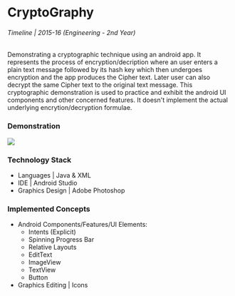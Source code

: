 # CryptoGraphy

###### Timeline | 2015-16 (Engineering - 2nd Year)

Demonstrating a cryptographic technique using an android app. It represents the process of encryption/decription where an user enters a plain text message followed by its hash key which then undergoes encryption and the app produces the Cipher text. Later user can also decrypt the same Cipher text to the original text message. This cryptographic demonstration is used to practice and exhibit the android UI components and other concerned features. It doesn't implement the actual underlying encrytion/decryption formulae.

### Demonstration

![](/Android%20App%20|%20CryptoGraphy/CryptoGraphy.gif)

### Technology Stack
* Languages | Java & XML
* IDE | Android Studio
* Graphics Design | Adobe Photoshop

### Implemented Concepts
- Android Components/Features/UI Elements:
  - Intents (Explicit)
  - Spinning Progress Bar
  - Relative Layouts
  - EditText
  - ImageView
  - TextView
  - Button
 - Graphics Editing | Icons
